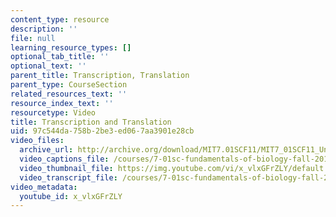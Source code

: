 ```yaml
---
content_type: resource
description: ''
file: null
learning_resource_types: []
optional_tab_title: ''
optional_text: ''
parent_title: Transcription, Translation
parent_type: CourseSection
related_resources_text: ''
resource_index_text: ''
resourcetype: Video
title: Transcription and Translation
uid: 97c544da-758b-2be3-ed06-7aa3901e28cb
video_files:
  archive_url: http://archive.org/download/MIT7.01SCF11/MIT7_01SCF11_Un2Ses3_Rec_300k.mp4
  video_captions_file: /courses/7-01sc-fundamentals-of-biology-fall-2011/0431bdc67fbd51f989536be98389b1a4_x_vlxGFrZLY.vtt
  video_thumbnail_file: https://img.youtube.com/vi/x_vlxGFrZLY/default.jpg
  video_transcript_file: /courses/7-01sc-fundamentals-of-biology-fall-2011/14679bf05a90510324fe93fa278dd400_x_vlxGFrZLY.pdf
video_metadata:
  youtube_id: x_vlxGFrZLY
---
```


